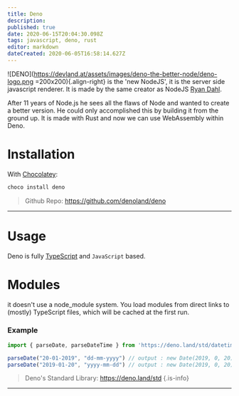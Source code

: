 ```yaml
---
title: Deno
description: 
published: true
date: 2020-06-15T20:04:30.098Z
tags: javascript, deno, rust
editor: markdown
dateCreated: 2020-06-05T16:58:14.627Z
---
```



![DENO](https://devland.at/assets/images/deno-the-better-node/deno-logo.png =200x200){.align-right} 
is the 'new NodeJS', it is the server side javascript renderer.
It is made by the same creator as NodeJS [Ryan Dahl](https://en.wikipedia.org/wiki/Ryan_Dahl).

After 11 years of Node.js he sees all the flaws of Node and wanted to create a better version. He could only accomplished this by building it from the ground up.
It is made with Rust and now we can use WebAssembly within Deno.


# Installation
With [Chocolatey](/Chocolatey):
```ps
choco install deno
```

> Github Repo: https://github.com/denoland/deno

---

# Usage
Deno is fully [TypeScript](/TypeScript) and `JavaScript` based.


# Modules
it doesn't use a node_module system. You load modules from direct links to (mostly) TypeScript files, which will be cached at the first run.
### Example
```js
import { parseDate, parseDateTime } from 'https://deno.land/std/datetime/mod.ts'

parseDate("20-01-2019", "dd-mm-yyyy") // output : new Date(2019, 0, 20)
parseDate("2019-01-20", "yyyy-mm-dd") // output : new Date(2019, 0, 20)
```

> Deno's Standard Library: https://deno.land/std
{.is-info}


---

